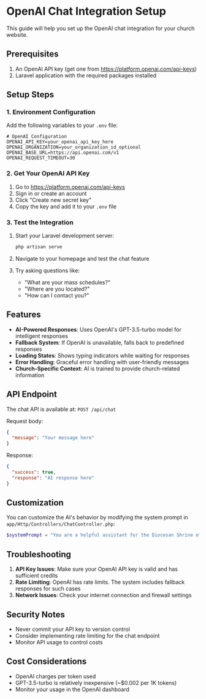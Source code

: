 # OpenAI Chat Integration Setup

This guide will help you set up the OpenAI chat integration for your church website.

## Prerequisites

1. An OpenAI API key (get one from https://platform.openai.com/api-keys)
2. Laravel application with the required packages installed

## Setup Steps

### 1. Environment Configuration

Add the following variables to your `.env` file:

```env
# OpenAI Configuration
OPENAI_API_KEY=your_openai_api_key_here
OPENAI_ORGANIZATION=your_organization_id_optional
OPENAI_BASE_URL=https://api.openai.com/v1
OPENAI_REQUEST_TIMEOUT=30
```

### 2. Get Your OpenAI API Key

1. Go to https://platform.openai.com/api-keys
2. Sign in or create an account
3. Click "Create new secret key"
4. Copy the key and add it to your `.env` file

### 3. Test the Integration

1. Start your Laravel development server:
   ```bash
   php artisan serve
   ```

2. Navigate to your homepage and test the chat feature

3. Try asking questions like:
   - "What are your mass schedules?"
   - "Where are you located?"
   - "How can I contact you?"

## Features

- **AI-Powered Responses**: Uses OpenAI's GPT-3.5-turbo model for intelligent responses
- **Fallback System**: If OpenAI is unavailable, falls back to predefined responses
- **Loading States**: Shows typing indicators while waiting for responses
- **Error Handling**: Graceful error handling with user-friendly messages
- **Church-Specific Context**: AI is trained to provide church-related information

## API Endpoint

The chat API is available at: `POST /api/chat`

Request body:
```json
{
  "message": "Your message here"
}
```

Response:
```json
{
  "success": true,
  "response": "AI response here"
}
```

## Customization

You can customize the AI's behavior by modifying the system prompt in `app/Http/Controllers/ChatController.php`:

```php
$systemPrompt = "You are a helpful assistant for the Diocesan Shrine of San Vicente Ferrer Church...";
```

## Troubleshooting

1. **API Key Issues**: Make sure your OpenAI API key is valid and has sufficient credits
2. **Rate Limiting**: OpenAI has rate limits. The system includes fallback responses for such cases
3. **Network Issues**: Check your internet connection and firewall settings

## Security Notes

- Never commit your API key to version control
- Consider implementing rate limiting for the chat endpoint
- Monitor API usage to control costs

## Cost Considerations

- OpenAI charges per token used
- GPT-3.5-turbo is relatively inexpensive (~$0.002 per 1K tokens)
- Monitor your usage in the OpenAI dashboard 